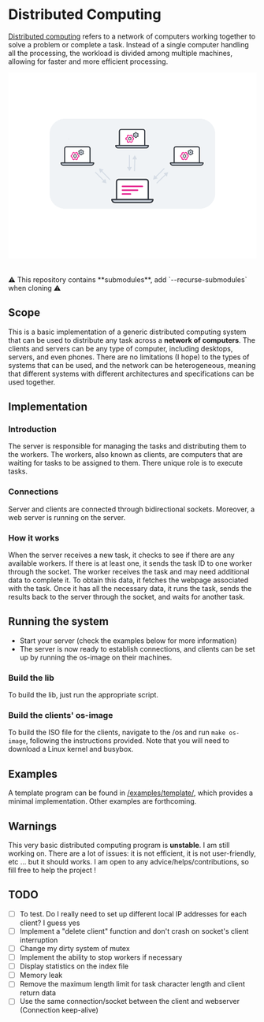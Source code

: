 # Distributed Computing

[Distributed computing](https://en.wikipedia.org/wiki/Distributed_computing) refers to a network of computers working together to solve a problem or complete a task. Instead of a single computer handling all the processing, the workload is divided among multiple machines, allowing for faster and more efficient processing.

<p align="center">
	<img src="https://github.com/titofra/Distributed-Computing/raw/main/resources/distributed_computing.png" width="700">
</p>

<br/>
⚠️ This repository contains **submodules**, add `--recurse-submodules` when cloning ⚠️
<br/>

## Scope
This is a basic implementation of a generic distributed computing system that can be used to distribute any task across a **network of computers**. The clients and servers can be any type of computer, including desktops, servers, and even phones. There are no limitations (I hope) to the types of systems that can be used, and the network can be heterogeneous, meaning that different systems with different architectures and specifications can be used together.

## Implementation
### Introduction
The server is responsible for managing the tasks and distributing them to the workers. The workers, also known as clients, are computers that are waiting for tasks to be assigned to them. There unique role is to execute tasks.

### Connections
Server and clients are connected through bidirectional sockets. Moreover, a web server is running on the server.

### How it works
When the server receives a new task, it checks to see if there are any available workers. If there is at least one, it sends the task ID to one worker through the socket. The worker receives the task and may need additional data to complete it. To obtain this data, it fetches the webpage associated with the task. Once it has all the necessary data, it runs the task, sends the results back to the server through the socket, and waits for another task.

## Running the system
- Start your server (check the examples below for more information)
- The server is now ready to establish connections, and clients can be set up by running the os-image on their machines.

### Build the lib
To build the lib, just run the appropriate script.

### Build the clients' os-image
To build the ISO file for the clients, navigate to the /os and run ```make os-image```, following the instructions provided. Note that you will need to download a Linux kernel and busybox.

## Examples
A template program can be found in [/examples/template/](https://github.com/titofra/Distributed-Computing/tree/main/examples/template), which provides a minimal implementation. Other examples are forthcoming.

## Warnings
This very basic distributed computing program is **unstable**. I am still working on. There are a lot of issues: it is not efficient, it is not user-friendly, etc ... but it should works. I am open to any advice/helps/contributions, so fill free to help the project !

## TODO
- [ ] To test. Do I really need to set up different local IP addresses for each client? I guess yes
- [ ] Implement a "delete client" function and don't crash on socket's client interruption
- [ ] Change my dirty system of mutex
- [ ] Implement the ability to stop workers if necessary
- [ ] Display statistics on the index file
- [ ] Memory leak
- [ ] Remove the maximum length limit for task character length and client return data
- [ ] Use the same connection/socket between the client and webserver (Connection keep-alive)
